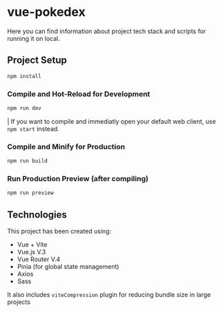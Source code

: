 # vue-pokedex

Here you can find information about project tech stack and scripts for running it on local.

## Project Setup

```sh
npm install
```

### Compile and Hot-Reload for Development

```sh
npm run dev
```

| If you want to compile and immediatly open your default web client, use `npm start` instead.

### Compile and Minify for Production

```sh
npm run build
```

### Run Production Preview (after compiling)

```sh
npm run preview
```

## Technologies

This project has been created using:

- Vue + Vite
- Vue.js V.3
- Vue Router V.4
- Pinia (for global state management)
- Axios
- Sass

It also includes `viteCompression` plugin for reducing bundle size in large projects
